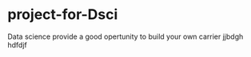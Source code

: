 # project-for-Dsci 
Data science provide a good opertunity to build your own carrier 
jjbdgh
hdfdjf

